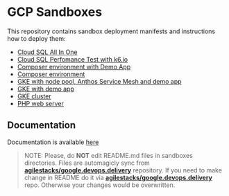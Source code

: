 # GCP Sandboxes

This repository contains sandbox deployment manifests and instructions how to deploy them:

* [Cloud SQL All In One](cloud-sql-all-in-one/README.md)
* [Cloud SQL Perfomance Test with k6.io](cloud-sql-perftest/README.md)
* [Composer environment with Demo App](composer-demo-app/README.md)
* [Composer environment](composer/README.md)
* [GKE with node pool, Anthos Service Mesh and demo app](gke-anthos-with-demo-app/README.md)
* [GKE with demo app](gke-with-demo-app/README.md)
* [GKE cluster](gke-empty-cluster/README.md)
* [PHP web server](vm-php-web-server/README.md)

## Documentation

Documentation is available [here](https://google.devops.delivery)

> NOTE: Please, do **NOT** edit README.md files in sandboxes directories. Files are automagicly sync from **[agilestacks/google.devops.delivery]** repository. If you need to make change in README do it via **[agilestacks/google.devops.delivery]** repo. Otherwise your changes would be overwritten.

[agilestacks/google.devops.delivery]: https://github.com/agilestacks/google.devops.delivery
